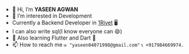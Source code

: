 - 👋 Hi, I’m **YASEEN AGWAN**
- 👀 I’m interested in Development
- Currently a Backend Developer in [1Rivet](https://www.1rivet.com) 🖥️
- I can also write sql(I know everyone can 😄)
- 🌱 Also learning Flutter and Dart 📱
- 📫 How to reach me 
    `✉️ "yaseen04071998@gmail.com"`
    `📞 +917984669974.`

<!---
agwanyaseen/agwanyaseen is a ✨ special ✨ repository because its `README.md` (this file) appears on your GitHub profile.
You can click the Preview link to take a look at your changes.
--->
